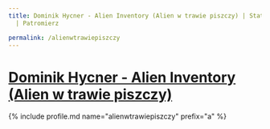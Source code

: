 ```yaml
---
title: Dominik Hycner - Alien Inventory (Alien w trawie piszczy) | Statystyki patronite.pl
  | Patromierz

permalink: /alienwtrawiepiszczy
---
```


# [Dominik Hycner - Alien Inventory (Alien w trawie piszczy)](https://patronite.pl/alienwtrawiepiszczy)

{% include profile.md name="alienwtrawiepiszczy" prefix="a" %}
